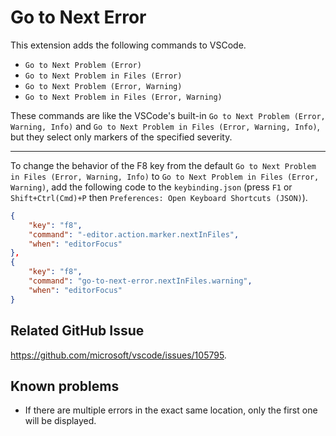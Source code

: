 # Go to Next Error

This extension adds the following commands to VSCode.

- `Go to Next Problem (Error)`
- `Go to Next Problem in Files (Error)`
- `Go to Next Problem (Error, Warning)`
- `Go to Next Problem in Files (Error, Warning)`

These commands are like the VSCode's built-in `Go to Next Problem (Error, Warning, Info)` and `Go to Next Problem in Files (Error, Warning, Info)`, but they select only markers of the specified severity.

---

To change the behavior of the F8 key from the default `Go to Next Problem in Files (Error, Warning, Info)` to `Go to Next Problem in Files (Error, Warning)`, add the following code to the `keybinding.json` (press `F1` or `Shift+Ctrl(Cmd)+P` then `Preferences: Open Keyboard Shortcuts (JSON)`).

```json
{
    "key": "f8",
    "command": "-editor.action.marker.nextInFiles",
    "when": "editorFocus"
},
{
    "key": "f8",
    "command": "go-to-next-error.nextInFiles.warning",
    "when": "editorFocus"
}
```

## Related GitHub Issue
https://github.com/microsoft/vscode/issues/105795.

## Known problems
- If there are multiple errors in the exact same location, only the first one will be displayed.
